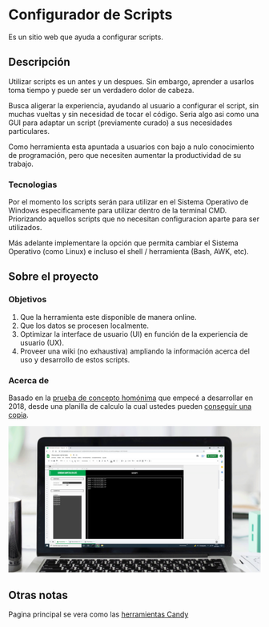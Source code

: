 # Configurador de Scripts
Es un sitio web que ayuda a configurar scripts.


## Descripción
Utilizar scripts es un antes y un despues. Sin embargo, aprender a usarlos toma tiempo y puede ser un verdadero dolor de cabeza.

Busca aligerar la experiencia, ayudando al usuario a configurar el script, sin muchas vueltas y sin necesidad de tocar el código. 
Seria algo asi como una GUI para adaptar un script (previamente curado) a sus necesidades particulares.

Como herramienta esta apuntada a usuarios con bajo a nulo conocimiento de programación, pero que necesiten aumentar la productividad de su trabajo. 

### Tecnologias
Por el momento los scripts serán para utilizar en el Sistema Operativo de Windows especificamente para utilizar dentro de la terminal CMD.
Priorizando aquellos scripts que no necesitan configuracion aparte para ser utilizados.

Más adelante implementare la opción que permita cambiar el Sistema Operativo (como Linux) e incluso el shell / herramienta (Bash, AWK, etc).


## Sobre el proyecto

### Objetivos
1. Que la herramienta este disponible de manera online.
2. Que los datos se procesen localmente.
3. Optimizar la interface de usuario (UI) en función de la experiencia de usuario (UX).
4. Proveer una wiki (no exhaustiva) ampliando la información acerca del uso y desarrollo de estos scripts.

### Acerca de
Basado en la [prueba de concepto homónima](https://www.behance.net/gallery/115992853/Configurador-de-scripts) que empecé a desarrollar en 2018, desde una planilla de calculo la cual ustedes pueden [conseguir una copia](https://docs.google.com/spreadsheets/d/1EU2KkVS_1Liq5GMHN13Ja5l8CIbfGKU6RtWO7qc-cSE/copy). 

<div align="center"><img width="1280" src="https://github.com/TadeoRiganti/Configurador-de-Scripts/blob/main/wiki/prueba_de_concepto.gif"></div>

## Otras notas
Pagina principal se vera como las [herramientas Candy](https://videocandy.com/)
